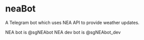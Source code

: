 # neaBot
A Telegram bot which uses NEA API to provide weather updates.

NEA bot is @sgNEAbot
NEA dev bot is @sgNEAbot_dev
